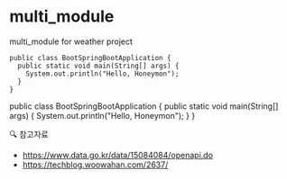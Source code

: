 # multi_module
multi_module for weather project

```
public class BootSpringBootApplication {
  public static void main(String[] args) {
    System.out.println("Hello, Honeymon");
  }
}
```
public class BootSpringBootApplication {
  public static void main(String[] args) {
    System.out.println("Hello, Honeymon");
  }
}

<aside>
🔍 참고자료

- https://www.data.go.kr/data/15084084/openapi.do
- https://techblog.woowahan.com/2637/
</aside>
